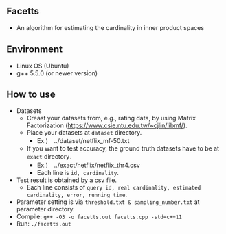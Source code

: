 ## Facetts
* An algorithm for estimating the cardinality in inner product spaces

## Environment
* Linux OS (Ubuntu)
* g++ 5.5.0 (or newer version)

## How to use
* Datasets
    * Creast your datasets from, e.g., rating data, by using Matrix Factorization (https://www.csie.ntu.edu.tw/~cjlin/libmf/).
    * Place your datasets at ``dataset`` directory.
        * Ex.)　../dataset/netflix_mf-50.txt
    * If you want to test accuracy, the ground truth datasets have to be at ``exact`` directory．
        * Ex.)　../exact/netflix/netflix_thr4.csv
        * Each line is ``id, cardinality``.
* Test result is obtained by a csv file.
    * Each line consists of ``query id, real cardinality, estimated cardinality, error, running time``.
* Parameter setting is via ``threshold.txt & sampling_number.txt`` at parameter directory.
* Compile: ``g++ -O3 -o facetts.out facetts.cpp -std=c++11``
* Run: ``./facetts.out``

